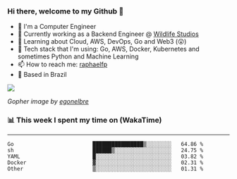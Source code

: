 ### Hi there, welcome to my Github 👋

- 📖 I'm a Computer Engineer
- 🔭 Currently working as a Backend Engineer @ [Wildlife Studios](https://wildlifestudios.com/)
- 🌱 Learning about Cloud, AWS, DevOps, Go and Web3 (😲)
- 🚀 Tech stack that I'm using: Go, AWS, Docker, Kubernetes and sometimes Python and Machine Learning
- 📫 How to reach me: [raphaelfp](https://linkedin.com/in/raphaelfp)
- 🏡 Based in Brazil

![](https://github.com/raphaelfp/gophers/blob/master/.thumb/animation/morning-coffee-3x.gif)

*Gopher image by [egonelbre](https://github.com/egonelbre/)*

### 📊 This week I spent my time on (WakaTime)

---

<!--START_SECTION:waka-->

```text
Go                         ████████████████▒░░░░░░░░   64.86 %
sh                         ██████▒░░░░░░░░░░░░░░░░░░   24.75 %
YAML                       █░░░░░░░░░░░░░░░░░░░░░░░░   03.82 %
Docker                     ▓░░░░░░░░░░░░░░░░░░░░░░░░   02.31 %
Other                      ▒░░░░░░░░░░░░░░░░░░░░░░░░   01.31 %
```

<!--END_SECTION:waka-->
